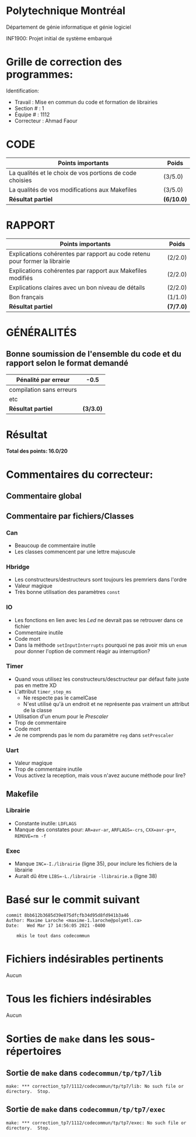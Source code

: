 # Polytechnique Montréal

Département de génie informatique et génie logiciel

INF1900: Projet initial de système embarqué

# Grille de correction des programmes:

Identification:
+ Travail    : Mise en commun du code et formation de librairies
+ Section #  : 1
+ Équipe #   : 1112
+ Correcteur : Ahmad Faour

# CODE

| Points importants                                        | Poids        |
| -------------------------------------------------------- | ------------ |
| La qualités et le choix de vos portions de code choisies | (3/5.0)      |
| La qualités de vos modifications aux Makefiles           | (3/5.0)      |
| __Résultat partiel__                                     | __(6/10.0)__ |

# RAPPORT

| Points importants                                                           | Poids       |
| --------------------------------------------------------------------------- | ----------- |
| Explications cohérentes par rapport au code retenu pour former la librairie | (2/2.0)     |
| Explications cohérentes par rapport aux Makefiles modifiés                  | (2/2.0)     |
| Explications claires avec un bon niveau de détails                          | (2/2.0)     |
| Bon français                                                                | (1/1.0)     |
| __Résultat partiel__                                                        | __(7/7.0)__ |

# GÉNÉRALITÉS
## Bonne soumission de l'ensemble du code et du rapport selon le format demandé 

| Pénalité par erreur      | -0.5        |
| ------------------------ | ----------- |
| compilation sans erreurs |             |
| etc                      |             |
| __Résultat partiel__     | __(3/3.0)__ |


# Résultat

__Total des points: 16.0/20__

# Commentaires du correcteur:
## Commentaire global

## Commentaire par fichiers/Classes
### Can
* Beaucoup de commentaire inutile
* Les classes commencent par une lettre majuscule

### Hbridge
* Les constructeurs/destructeurs sont toujours les premriers dans l'ordre
* Valeur magique
* Très bonne utilisation des paramètres `const`

### IO
* Les fonctions en lien avec les *Led* ne devrait pas se retrouver dans ce fichier
* Commentaire inutile
* Code mort
* Dans la méthode `setInputInterrupts` pourquoi ne pas avoir mis un `enum` pour donner l'option de comment réagir au interruption?

### Timer
* Quand vous utilisez les constructeurs/desctructeur par défaut faite juste pas en mettre XD
* L'attribut `timer_step_ms`
  * Ne respecte pas le camelCase
  * N'est utilisé qu'à un endroit et ne représente pas vraiment un attribut de la classe
* Utilisation d'un enum pour le *Prescaler*
* Trop de commentaire
* Code mort
* Je ne comprends pas le nom du paramètre `reg` dans `setPrescaler`

### Uart
* Valeur magique
* Trop de commentaire inutile
* Vous activez la reception, mais vous n'avez aucune méthode pour lire?


## Makefile
### Librairie
* Constante inutile: `LDFLAGS`
* Manque des constates pour: `AR=avr-ar`, `ARFLAGS=-crs`, `CXX=avr-g++`, `REMOVE=rm -f`
### Exec
* Manque `INC=-I./librairie` (ligne 35), pour inclure les fichiers de la librairie
* Aurait dû être `LIBS=-L./librairie -llibrairie.a` (ligne 38)


# Basé sur le commit suivant
```
commit 8bb612b3685d39e875dfcfb34d95d8fd941b3a46
Author: Maxime Laroche <maxime-1.laroche@polymtl.ca>
Date:   Wed Mar 17 14:56:05 2021 -0400

    mkis le tout dans codecommun
```

# Fichiers indésirables pertinents
Aucun

# Tous les fichiers indésirables
Aucun

# Sorties de `make` dans les sous-répertoires

## Sortie de `make` dans `codecommun/tp/tp7/lib`
```
make: *** correction_tp7/1112/codecommun/tp/tp7/lib: No such file or directory.  Stop.

```

## Sortie de `make` dans `codecommun/tp/tp7/exec`
```
make: *** correction_tp7/1112/codecommun/tp/tp7/exec: No such file or directory.  Stop.

```
